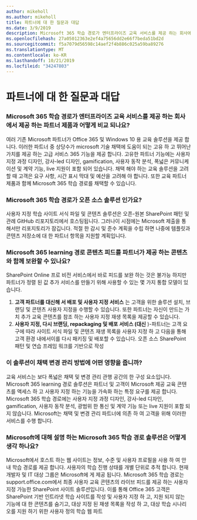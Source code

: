```yaml
---
author: mikeholl
ms.author: mikeholl
title: 파트너에 대 한 질문과 대답
ms.date: 3/9/2019
description: Microsoft 365 학습 경로가 엔터프라이즈 교육 서비스를 제공 하는 회사에서 제공 하는 파트너 제품과 어떻게 비교 되나요?
ms.openlocfilehash: 27a05012363e2ef4a75656dd2e66f7beda51bd2d
ms.sourcegitcommit: f5a7079d56598c14aef2f4b886c025a59ba89276
ms.translationtype: MT
ms.contentlocale: ko-KR
ms.lasthandoff: 10/21/2019
ms.locfileid: "34247803"
---
```

# <a name="partner-frequently-asked-questions"></a>파트너에 대 한 질문과 대답

### <a name="how-does-microsoft-365-learning-pathways-compare-to-partner-offerings-from-companies-that-provide-enterprise-training-services"></a>Microsoft 365 학습 경로가 엔터프라이즈 교육 서비스를 제공 하는 회사에서 제공 하는 파트너 제품과 어떻게 비교 되나요?
여러 기존 Microsoft 파트너가 Office 365 및 Windows 10 용 교육 솔루션을 제공 합니다. 이러한 파트너 중 상당수가 microsoft 기술 채택에 도움이 되는 고유 하 고 뛰어난 가치를 제공 하는 고급 서비스 365 기능을 제공 합니다. 고유한 파트너 기능에는 사용자 지정 과정 디자인, 강사-led 디자인, gamification, 사용자 동작 분석, 폭넓은 커뮤니케이션 및 계약 기능, live 지원이 포함 되어 있습니다. 채택 해야 하는 교육 솔루션을 고려할 때 고객은 요구 사항, 시간 표시 막대 및 예산을 고려해 야 합니다. 또한 교육 파트너 제품과 함께 Microsoft 365 학습 경로를 채택할 수 있습니다.
 
### <a name="is-microsoft-365-learning-pathways-an-open-source-solution"></a>Microsoft 365 학습 경로가 오픈 소스 솔루션 인가요?
사용자 지정 학습 사이트 서식 파일 및 콘텐츠 솔루션은 오픈-원본 SharePoint 패턴 및 관례 GitHub 리포지토리에서 호스팅됩니다. 그러나이 시점에는 Microsoft 제출을 통해서만 리포지토리가 잠깁니다. 적절 한 감시 및 준수 계획을 수립 하면 나중에 템플릿과 콘텐츠 저장소에 대 한 파트너 항목을 지원할 계획입니다.  

### <a name="can-i-supplement-the-microsoft-365-learning-pathways-content-feed-with-my-partner-provided-content"></a>Microsoft 365 learning 경로 콘텐츠 피드를 파트너가 제공 하는 콘텐츠와 함께 보완할 수 있나요? 
SharePoint Online 프로 비전 서비스에서 바로 피드를 보완 하는 것은 불가능 하지만 파트너가 정렬 된 값 추가 서비스를 만들기 위해 사용할 수 있는 몇 가지 통합 모델이 있습니다.

1. **고객 파트너를 대신해 서 배포 및 사용자 지정 서비스** 는 고객을 위한 솔루션 설치, 브랜딩 및 콘텐츠 사용자 지정을 수행할 수 있습니다. 또한 파트너는 자신이 만드는 가치 추가 교육 콘텐츠를 참조 하는 사용자 지정 재생 목록을 제공할 수 있습니다. 
2. **사용자 지정, 다시 브랜딩, repackaging 및 배포 서비스 (대신** )-파트너는 고객 요구에 따라 사이트 서식 파일 및 콘텐츠 재생 목록을 사용자 지정 하 고 다음을 통해 고객 환경 내에서이를 다시 패키징 및 배포할 수 있습니다. 오픈 소스 SharePoint 패턴 및 연습 프레임 워크를 기반으로 작성 

### <a name="how-does-this-solution-affect-my-adoption-change-management-practice"></a>이 솔루션이 채택 변경 관리 방법에 어떤 영향을 줍니까? 
교육 서비스는 보다 폭넓은 채택 및 변경 관리 관행 공간의 한 구성 요소입니다. Microsoft 365 learning 경로 솔루션은 파트너 및 고객이 Microsoft 제공 교육 콘텐츠를 액세스 하 고 사용자 지정 하는 기능을 가속화 하는 특정 요구를 제공 합니다. Microsoft 365 학습 경로에는 사용자 지정 과정 디자인, 강사-led 디자인, gamification, 사용자 동작 분석, 광범위 한 통신 및 계약 기능 또는 live 지원이 포함 되지 않습니다. Microsoft는 채택 및 변경 관리 파트너에 의존 하 여 고객을 위해 이러한 서비스를 수행 합니다. 

### <a name="how-should-i-think-of-the-microsoft-365-learning-pathways-solution-with-respect-to-microsoft-learn"></a>Microsoft에 대해 설명 하는 Microsoft 365 학습 경로 솔루션은 어떻게 생각 하나요?
Microsoft에서 호스트 하는 웹 사이트는 정보, 수준 및 사용자 프로필을 사용 하 여 안내 학습 경로를 제공 합니다. 사용자의 학습 진행 상태를 개별 단위로 추적 합니다. 현재 개발자 및 IT 대상 그룹은 Microsoft에 게 제공 됩니다. Microsoft 365 학습 경로는 support.office.com에서 최종 사용자 교육 콘텐츠의 라이브 피드를 제공 하는 사용자 지정 가능한 SharePoint 사이트 솔루션입니다. 이를 통해 Office 365 고객은 SharePoint 기반 인트라넷 학습 사이트를 작성 및 사용자 지정 하 고, 지원 되지 않는 기능에 대 한 콘텐츠를 숨기고, 대상 지정 된 재생 목록을 작성 하 고, 대상 학습 시나리오를 지원 하기 위한 사용자 정의 학습 웹 파트
